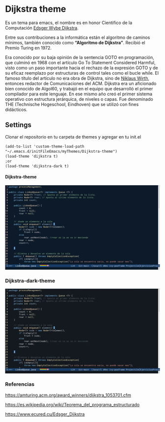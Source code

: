 # Dijkstra theme
Es un tema para emacs, el nombre es en honor Cientifico de la Computación [Edsger Wybe Dijkstra](https://en.wikipedia.org/wiki/Edsger_W._Dijkstra).


Entre  sus  contribuciones  a  la  informática están  el  algoritmo  de  caminos  mínimos, también   conocido   como   **“Algoritmo   de Dijkstra”**. Recibió el Premio Turing en 1972.

Era conocido por su baja opinión de la sentencia GOTO en programación, que culminó en 1968 con el artículo Go To Statement Considered Harmful, visto como un paso importante hacia el rechazo de la expresión GOTO y de su eficaz reemplazo por estructuras de control tales como el bucle while. El famoso título del artículo no era obra de Dijkstra, sino de [Niklaus Wirth](https://en.wikipedia.org/wiki/Niklaus_Wirth), entonces redactor de Comunicaciones del ACM. Dijkstra era un aficionado bien conocido de Algol60, y trabajó en el equipo que desarrolló el primer compilador para este lenguaje. En ese mismo año creó el primer sistema operativo con estructura jerárquica, de niveles o capas. Fue denominado THE (Technische Hogeschool, Eindhoven) que se utilizó con fines didácticos. 

## Settings
Clonar el repositorio en tu carpeta de themes y agregar en tu init.el

~~~
(add-to-list 'custom-theme-load-path "~/.emacs.d/initFileEmacs/myThemes/Dijkstra-theme")
(load-theme 'dijkstra t)
;or 
(load-theme 'dijkstra-dark t)

~~~

#### Dijkstra-theme
![Screenshot Dijkstra theme](./img/LinkedDijkstra.png)

### Dijkstra-dark-theme
![Screenshot Dijkstra dark theme](./img/LinkedDijkstraDark.png)

### Referencias 
<https://amturing.acm.org/award_winners/dijkstra_1053701.cfm>

<https://es.wikipedia.org/wiki/Teorema_del_programa_estructurado>

<https://www.ecured.cu/Edsger_Dijkstra>


